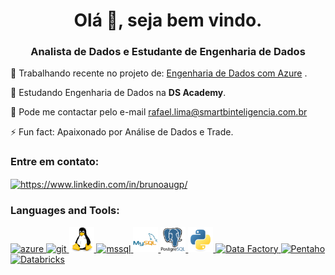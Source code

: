 <h1 align="center"> Olá 👋, seja bem vindo.</h1>

<!--
**rafadlima/rafadlima** is a ✨ _special_ ✨ repository because its `README.md` (this file) appears on your GitHub profile.

Here are some ideas to get you started:
-->
<h3 align="center">Analista de Dados e Estudante de Engenharia de Dados</h3>

🔭 Trabalhando recente no projeto de: [Engenharia de Dados com Azure](https://github.com/rafadlima/engenharia_azure) .

🌱 Estudando Engenharia de Dados na **DS Academy**.

👯 Pode me contactar pelo e-mail rafael.lima@smartbinteligencia.com.br

⚡ Fun fact: Apaixonado por Análise de Dados e Trade.

<h3 align="left">Entre em contato:</h3>
<p align="left">
<a href="https://linkedin.com/in/[https://www.linkedin.com/in/brunoaugp/](https://www.linkedin.com/in/rafael-lima-31194396/)" target="blank"><img align="center" src="https://raw.githubusercontent.com/rahuldkjain/github-profile-readme-generator/master/src/images/icons/Social/linked-in-alt.svg" alt="https://www.linkedin.com/in/brunoaugp/" height="30" width="40" /></a>
</p>

<h3 align="left">Languages and Tools:</h3>
<p align="left"> 
  <a href="https://azure.microsoft.com/pt-br/" target="_blank" rel="noreferrer"> <img src="https://swimburger.net/media/ppnn3pcl/azure.png" alt="azure" width="40" height="40"/> </a>
  <a href="https://git-scm.com/" target="_blank" rel="noreferrer"> <img src="https://www.vectorlogo.zone/logos/git-scm/git-scm-icon.svg" alt="git" width="40" height="40"/> </a> 
  <a href="https://www.linux.org/" target="_blank" rel="noreferrer"> <img src="https://raw.githubusercontent.com/devicons/devicon/master/icons/linux/linux-original.svg" alt="linux" width="40" height="40"/> </a> 
  <a href="https://www.microsoft.com/en-us/sql-server" target="_blank" rel="noreferrer"> <img src="https://www.svgrepo.com/show/303229/microsoft-sql-server-logo.svg" alt="mssql" width="40" height="40"/> </a> 
  <a href="https://www.mysql.com/" target="_blank" rel="noreferrer"> <img src="https://raw.githubusercontent.com/devicons/devicon/master/icons/mysql/mysql-original-wordmark.svg" alt="mysql" width="40" height="40"/> </a> 
  <a href="https://www.postgresql.org" target="_blank" rel="noreferrer"> <img src="https://raw.githubusercontent.com/devicons/devicon/master/icons/postgresql/postgresql-original-wordmark.svg" alt="postgresql" width="40" height="40"/> </a> 
  <a href="https://www.python.org" target="_blank" rel="noreferrer"> <img src="https://raw.githubusercontent.com/devicons/devicon/master/icons/python/python-original.svg" alt="python" width="40" height="40"/> </a> 
  <a href="https://azure.microsoft.com/pt-br/products/data-factory/#overview" target="_blank" rel="noreferrer"> <img src="https://consultabd.files.wordpress.com/2020/02/img000_adf01.jpg" alt="Data Factory" width="40" height="40"/> </a>
   <a href="https://www.hitachivantara.com/en-us/products/dataops-software/data-integration-analytics/pentaho-community-edition.html" target="_blank" rel="noreferrer"> <img src="https://agailcombr.files.wordpress.com/2020/12/pdi.png?w=256" alt="Pentaho" width="40" height="40"/> </a>  
 <a href="https://www.databricks.com/" target="_blank" rel="noreferrer"> <img src="https://www.databricks.com/wp-content/uploads/2022/06/db-nav-logo-white-mobile.svg" alt="Databricks" width="200" height="40"/> </a>
</p>


